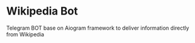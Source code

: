 # Wikipedia Bot
Telegram BOT base on Aiogram framework to deliver information directly from Wikipedia
